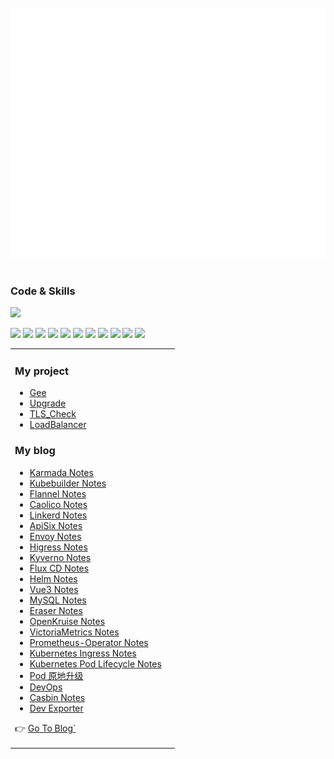 <div align="center">
	<br>
	<a href="https://www.devops-engineer.com.cn" target="_blank">
		<img src="https://raw.githubusercontent.com/gitlayzer/gitlayzer/master/assets/logo.svg" width="800" height="400">
	</a>
	<br>
</div>

<br>

### Code & Skills
![](https://skillicons.dev/icons?i=kubernetes,grafana,prometheus,docker,linux,bash,go,python,mysql,ansible,jenkins,nginx,vue,js)

[![](https://img.shields.io/badge/-Kubernetes-326CE5?style=flat-square&logo=kubernetes&logoColor=ffffff)](https://kubernetes.io/)
[![](https://img.shields.io/badge/-Docker-2496ED?style=flat-square&logo=docker&logoColor=ffffff)](https://www.docker.com/)
[![](https://img.shields.io/badge/-Podman-892CA0?style=flat-square&logo=podman&logoColor=ffffff)](https://podman.io/)
[![](https://img.shields.io/badge/-Prometheus-E6522C?style=flat-square&logo=prometheus&logoColor=ffffff)](https://prometheus.io/)
[![](https://img.shields.io/badge/-Grafana-F46800?style=flat-square&logo=grafana&logoColor=ffffff)](https://grafana.com/)
[![](https://img.shields.io/badge/-Harbor-60B932?style=flat-square&logo=harbor&logoColor=ffffff)](https://goharbor.io/)
[![](https://img.shields.io/badge/-Linux-Fcc624?style=flat-square&logo=linux&logoColor=ffffff)](https://www.linux.org/)
[![](https://img.shields.io/badge/-Nginx-269539?style=flat-square&logo=nginx&logoColor=ffffff)](https://nginx.org/)
[![](https://img.shields.io/badge/-Golang-00ADD8?style=flat-square&logo=go&logoColor=ffffff)](https://golang.org/)
[![](https://img.shields.io/badge/-Ceph-EF5C55?style=flat-square&logo=ceph&logoColor=ffffff)](https://ceph.io/)
[![](https://img.shields.io/badge/-Ansible-EE0000?style=flat-square&logo=ansible&logoColor=ffffff)](https://www.ansible.com/)

<table><tr><td valign="top">

### My project
<!-- project starts -->

* [Gee](https://github.com/gitlayzer/gee)
* [Upgrade](https://github.com/gitlayzer/upgrade-controller)
* [TLS_Check](https://github.com/gitlayzer/tls_check)
* [LoadBalancer](https://github.com/gitlayzer/gee_loadbalancer)

### My blog
<!-- blog starts -->
* [Karmada Notes](https://blog.devops-engineer.com.cn/article/karmada_notes.html)
* [Kubebuilder Notes](https://blog.devops-engineer.com.cn/article/kubebuilder%20notes.html)
* [Flannel Notes](https://www.devops-engineer.com.cn/article/flannel_notes.html)
* [Caolico Notes](https://www.devops-engineer.com.cn/article/calico_notes.html)
* [Linkerd Notes](https://www.devops-engineer.com.cn/article/linkerd_study_notes.html)
* [ApiSix Notes](https://www.devops-engineer.com.cn/article/use_apisix.html)
* [Envoy Notes](https://blog.devops-engineer.com.cn/article/envoy%20notes.html)
* [Higress Notes](https://blog.devops-engineer.com.cn/article/higress_notes.html)
* [Kyverno Notes](https://blog.devops-engineer.com.cn/article/kyverno_notes.html)
* [Flux CD Notes](https://www.devops-engineer.com.cn/article/use_fluxcd_notes.html)
* [Helm Notes](https://www.devops-engineer.com.cn/article/helm_notes.html)
* [Vue3 Notes](https://www.devops-engineer.com.cn/article/vue3_notes.html)
* [MySQL Notes](https://www.devops-engineer.com.cn/article/mysql_notes.html)
* [Eraser Notes](https://www.devops-engineer.com.cn/article/eraser_notes.html)
* [OpenKruise Notes](https://www.devops-engineer.com.cn/article/use_openkruise.html)
* [VictoriaMetrics Notes](https://www.devops-engineer.com.cn/article/use_victoriametrics.html)
* [Prometheus-Operator Notes](https://www.devops-engineer.com.cn/article/use_prometheus-operator.html)
* [Kubernetes Ingress Notes](https://www.devops-engineer.com.cn/article/ingress_use.html)
* [Kubernetes Pod Lifecycle Notes](https://www.devops-engineer.com.cn/article/pod_lificycle.html)
* [Pod 原地升级](https://www.devops-engineer.com.cn/article/pod%20In-place%20upgrade.html)
* [DevOps](https://www.devops-engineer.com.cn/article/use-jenkins_argocd_argo-rollout-for-kubernetes.html)
* [Casbin Notes](https://blog.devops-engineer.com.cn/article/casbin_notes.html)
* [Dev Exporter](https://blog.devops-engineer.com.cn/article/Don't%20say%20that%20you%20can't%20develop%20exporter.html)

<!-- blog ends -->
👉 [Go To Blog`](https://www.devops-engineer.com.cn)
</td><td valign="top">


